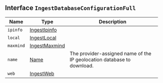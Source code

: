 ## Interface `IngestDatabaseConfigurationFull`

| Name | Type | Description |
| - | - | - |
| `ipinfo` | [IngestIpinfo](./IngestIpinfo.md) | &nbsp; |
| `local` | [IngestLocal](./IngestLocal.md) | &nbsp; |
| `maxmind` | [IngestMaxmind](./IngestMaxmind.md) | &nbsp; |
| `name` | [Name](./Name.md) | The provider-assigned name of the IP geolocation database to download. |
| `web` | [IngestWeb](./IngestWeb.md) | &nbsp; |
